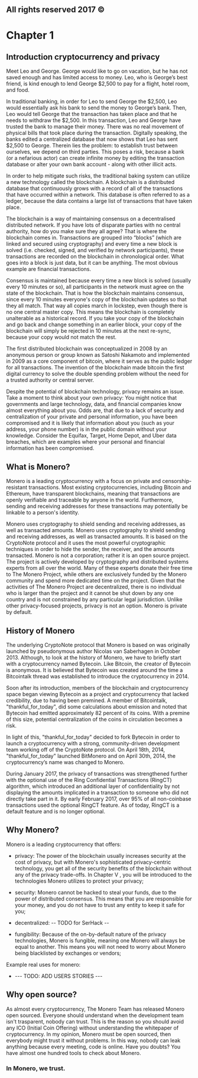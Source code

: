 ## All rights reserved 2017 ©

# Chapter 1

## Introduction cryptocurrency and privacy

Meet Leo and George. George would like to go on vacation, but he has not saved enough and has limited access to money. Leo, who is George’s best friend, is kind enough to lend George $2,500 to pay for a flight, hotel room, and food. 

In traditional banking, in order for Leo to send George the $2,500, Leo would essentially ask his bank to send the money to George’s bank. Then, Leo would tell George that the transaction has taken place and that he needs to withdraw the $2,500. In this transaction, Leo and George have trusted the bank to manage their money. 
There was no real movement of physical bills that took place during the transaction. Digitally speaking, the banks edited a centralized database that now shows that Leo has sent $2,500 to George. Therein lies the problem: to establish trust between ourselves, we depend on third parties. This poses a risk, because a bank (or a nefarious actor) can create infinite money by editing the transaction database or alter your own bank account - along with other illicit acts.

In order to help mitigate such risks, the traditional baking system can utilize a new technology called the blockchain. A blockchain is a distributed database that continuously grows with a record of all of the transactions that have occurred within a network. This database is often referred to as a ledger, because the data contains a large list of transactions that have taken place.

The blockchain is a way of maintaining consensus on a decentralised distributed network. If you have lots of disparate parties with no central authority, how do you make sure they all agree?
That is where the blockchain comes in. Transactions are grouped into “blocks” (which are linked and secured using cryptography) and every time a new block is solved (i.e. checked, signed, and verified by network participants), these transactions are recorded on the blockchain in chronological order. What goes into a block is just data, but it can be anything. The most obvious example are financial transactions.

Consensus is maintained because every time a new block is solved (usually every 10 minutes or so), all participants in the network must agree on the state of the blockchain. That is how the blockchain maintains consensus, since every 10 minutes everyone's copy of the blockchain updates so that they all match. That way all copies march in lockstep, even though there is no one central master copy. This means the blockchain is completely unalterable as a historical record. If you take your copy of the blockchain and go back and change something in an earlier block, your copy of the blockchain will simply be rejected in 10 minutes at the next re-sync, because your copy would not match the rest.

The first distributed blockchain was conceptualized in 2008 by an anonymous person or group known as Satoshi Nakamoto and implemented in 2009 as a core component of bitcoin, where it serves as the public ledger for all transactions. The invention of the blockchain made bitcoin the first digital currency to solve the double spending problem without the need for a trusted authority or central server.

Despite the potential of blockchain technology, privacy remains an issue. Take a moment to think about your own privacy: You might notice that governments and large technology, data, and financial companies know almost everything about you. Odds are, that due to a lack of security and centralization of your private and personal information, you have been 
compromised and it is likely that information about you (such as your address, your phone number) is in the public domain without your knowledge. Consider the Equifax, Target, Home Depot, and Uber data breaches, which are examples where your personal and financial information has been compromised.

 
## What is Monero?

Monero is a leading cryptocurrency with a focus on private and censorship-resistant transactions. Most existing cryptocurrencies, including Bitcoin and Ethereum, have transparent blockchains, meaning that transactions are openly verifiable and traceable by anyone in the world. Furthermore, sending and receiving addresses for these transactions may potentially be linkable to a person's identity.

Monero uses cryptography to shield sending and receiving addresses, as well as transacted amounts. Monero uses cryptography to shield sending and receiving addresses, as well as transacted amounts. It is based on the CryptoNote protocol and it uses the most powerful cryptographic techniques in order to hide the sender, the receiver, and the amounts transacted. Monero is not a corporation; rather it is an open source project. The project is actively developed by cryptography and distributed systems experts from all over the world. 
Many of these experts donate their free time to The Monero Project, while others are exclusively funded by the Monero community and spend more dedicated time on the project. Given that the activities of The Monero Project are decentralized, there is no individual who is larger than the project and it cannot be shut down by any one country and is not constrained by any particular legal jurisdiction. Unlike other privacy-focused projects, privacy is not an option. Monero is private by default.

## History of Monero
The underlying CryptoNote protocol that Monero is based on was originally launched by pseudonymous author Nicolas van Saberhagen in October 2013. Although, to look at the history of Monero, we have to briefly start with a cryptocurrency named Bytecoin. Like Bitcoin, the creator of Bytecoin is anonymous. It is believed that Bytecoin was created around the time a Bitcointalk thread was established to introduce the cryptocurrency in 2014.


Soon after its introduction, members of the blockchain and cryptocurrency space began viewing Bytecoin as a project and cryptocurrency that lacked credibility, due to having been premined. A member of Bitcointalk, "thankful_for_today", did some calculations about emission and noted that Bytecoin had emitted approximately 82 percent of its coins. With a premine of this size, potential centralization of the coins in circulation becomes a risk.

In light of this, "thankful_for_today" decided to fork Bytecoin in order to launch a cryptocurrency with a strong, community-driven development team working off of the CryptoNote protocol. On April 18th, 2014, "thankful_for_today" launched BitMonero and on April 30th, 2014, the cryptocurrency’s name was changed to Monero. 


During January 2017, the privacy of transactions was strengthened further with the optional use of the Ring Confidential Transactions (RingCT) algorithm, which introduced an additional layer of confidentiality by not displaying the amounts implicated in a transaction to someone who did not directly take part in it. By early February 2017, over 95% of all non-coinbase transactions used the optional RingCT feature. As of today, RingCT is a default feature and is no longer optional.


## Why Monero?

Monero is a leading cryptocurrency that offers:
 
* privacy: The power of the blockchain usually increases security at the cost of privacy, but with Monero's sophisticated privacy-centric technology, you get all of the security benefits of the blockchain without any of the privacy trade-offs. In Chapter V , you will be introduced to the technologies Monero utilizes to protect your privacy;

* security: Monero cannot be hacked to steal your funds, due to the power of distributed consensus. This means that you are responsible for your money, and you do not have to trust any entity to keep it safe for you;

* decentralized: -- TODO for SerHack --

* fungibility: Because of the on-by-default nature of the privacy technologies, Monero is fungible, meaning one Monero will always be equal to another. This means you will not need to worry about Monero being blacklisted by exchanges or vendors;

Example real uses for monero:

*   --- TODO: ADD USERS STORIES ---

## Why open source?

As almost every cryptocurrency, The Monero Team has released Monero open sourced. Everyone should understand when the development team isn't trasparent, nobody can trust. This is the reason so you should avoid any ICO (Initial Coin Offering) without understanding the whitepaper of cryptocurrency. In my opinion, Monero must be open sourced, then everybody might trust it without problems. In this way, nobody can leak anything because every meeting, code is online. Have you doubts? You have almost one hundred tools to check about Monero.

### In Monero, we trust.
